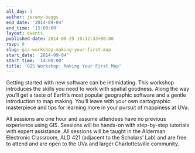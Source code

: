 ```yaml
---
all_day: 1
author: jeremy-boggs
end_date: '2014-09-04'
end_time: '15:00:00'
layout: events
published-date: 2014-08-25 10:12:33+00:00
rsvp: 0
slug: gis-workshop-making-your-first-map
start_date: '2014-09-04'
start_time: '14:00:00'
title: 'GIS Workshop: Making Your First Map'
---
```


Getting started with new software can be intimidating. This workshop introduces the skills you need to work with spatial goodness. Along the way you’ll get a taste of Earth’s most popular geographic software and a gentle introduction to map making. You’ll leave with your own cartographic masterpiece and tips for learning more in your pursuit of mappiness at UVa.

All sessions are one hour and assume attendees have no previous experience using GIS. Sessions will be hands-on with step-by-step tutorials with expert assistance. All sessions will be taught in the Alderman Electronic Classroom, ALD 421 (adjacent to the Scholars’ Lab) and are free to attend and are open to the UVa and larger Charlottesville community.
